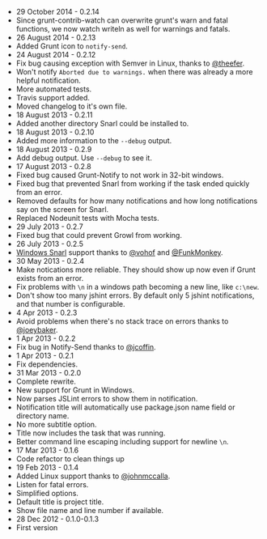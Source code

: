 * 29 October 2014 - 0.2.14
 * Since grunt-contrib-watch can overwrite grunt's warn and fatal functions, we now watch writeln as well for warnings and fatals.
* 26 August 2014 - 0.2.13
 * Added Grunt icon to `notify-send`.
* 24 August 2014 - 0.2.12
 * Fix bug causing exception with Semver in Linux, thanks to [@theefer](https://github.com/theefer).
 * Won't notify `Aborted due to warnings.` when there was already a more helpful notification.
 * More automated tests.
 * Travis support added.
 * Moved changelog to it's own file.
* 18 August 2013 - 0.2.11
 * Added another directory Snarl could be installed to.
* 18 August 2013 - 0.2.10
 * Added more information to the `--debug` output.
* 18 August 2013 - 0.2.9
 * Add debug output. Use `--debug` to see it.
* 17 August 2013 - 0.2.8
 * Fixed bug caused Grunt-Notify to not work in 32-bit windows.
 * Fixed bug that prevented Snarl from working if the task ended quickly from an error.
 * Removed defaults for how many notifications and how long notifications say on the screen for Snarl.
 * Replaced Nodeunit tests with Mocha tests.
* 29 July 2013 - 0.2.7
 * Fixed bug that could prevent Growl from working.
* 26 July 2013 - 0.2.5
 * [Windows Snarl](http://snarl.fullphat.net/) support thanks to [@vohof](https://github.com/vohof) and [@FunkMonkey](https://github.com/FunkMonkey).
* 30 May 2013 - 0.2.4
 * Make notications more reliable. They should show up now even if Grunt exists from an error.
 * Fix problems with `\n` in a windows path becoming a new line, like `c:\new`.
 * Don't show too many jshint errors. By default only 5 jshint notifications, and that number is configurable.
* 4 Apr 2013 - 0.2.3
 * Avoid problems when there's no stack trace on errors thanks to [@joeybaker](https://github.com/joeybaker).
* 1 Apr 2013 - 0.2.2
 * Fix bug in Notify-Send thanks to [@jcoffin](https://github.com/jcoffin).
* 1 Apr 2013 - 0.2.1
 * Fix dependencies.
* 31 Mar 2013 - 0.2.0
 * Complete rewrite.
 * New support for Grunt in Windows.
 * Now parses JSLint errors to show them in notification.
 * Notification title will automatically use package.json name field or directory name.
 * No more subtitle option.
 * Title now includes the task that was running.
 * Better command line escaping including support for newline `\n`.
* 17 Mar 2013 - 0.1.6
 * Code refactor to clean things up
* 19 Feb 2013 - 0.1.4
 * Added Linux support thanks to [@johnmccalla](https://github.com/johnmccalla).
 * Listen for fatal errors.
 * Simplified options.
 * Default title is project title.
 * Show file name and line number if available.
* 28 Dec 2012 - 0.1.0-0.1.3
 * First version